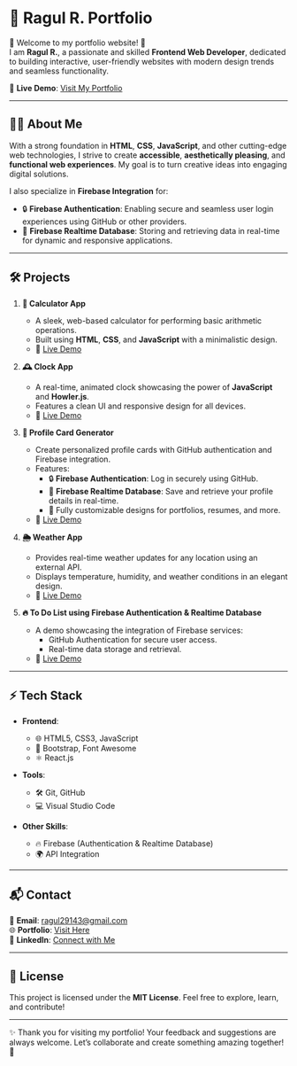 # 💼 Ragul R. Portfolio  

🌟 Welcome to my portfolio website! 🌟  
I am **Ragul R.**, a passionate and skilled **Frontend Web Developer**, dedicated to building interactive, user-friendly websites with modern design trends and seamless functionality.  

🔗 **Live Demo**: [Visit My Portfolio](https://ragul32111.github.io/)  

---

## 🙋‍♂️ About Me  

With a strong foundation in **HTML**, **CSS**, **JavaScript**, and other cutting-edge web technologies, I strive to create **accessible**, **aesthetically pleasing**, and **functional web experiences**. My goal is to turn creative ideas into engaging digital solutions.  

I also specialize in **Firebase Integration** for:  
- 🔒 **Firebase Authentication**: Enabling secure and seamless user login experiences using GitHub or other providers.  
- 📂 **Firebase Realtime Database**: Storing and retrieving data in real-time for dynamic and responsive applications.  

---

## 🛠️ Projects  

1. **🧮 Calculator App**  
   - A sleek, web-based calculator for performing basic arithmetic operations.  
   - Built using **HTML**, **CSS**, and **JavaScript** with a minimalistic design.  
   - 🔗 [Live Demo](https://ragul32111.github.io/Full-stack/calculator/)  

2. **🕰️ Clock App**  
   - A real-time, animated clock showcasing the power of **JavaScript** and **Howler.js**.  
   - Features a clean UI and responsive design for all devices.  
   - 🔗 [Live Demo](https://ragul32111.github.io/Full-stack/clock/)  

3. **🎨 Profile Card Generator**  
   - Create personalized profile cards with GitHub authentication and Firebase integration.  
   - Features:  
     - 🔒 **Firebase Authentication**: Log in securely using GitHub.  
     - 📂 **Firebase Realtime Database**: Save and retrieve your profile details in real-time.  
     - 🎨 Fully customizable designs for portfolios, resumes, and more.  
   - 🔗 [Live Demo](https://ragul32111.github.io/Full-stack/profile-card-generator/)  

4. **🌦️ Weather App**  
   - Provides real-time weather updates for any location using an external API.  
   - Displays temperature, humidity, and weather conditions in an elegant design.  
   - 🔗 [Live Demo](https://ragul32111.github.io/Full-stack/weather/)  

5. **🔥 To Do List using Firebase Authentication & Realtime Database**  
   - A demo showcasing the integration of Firebase services:  
     - GitHub Authentication for secure user access.  
     - Real-time data storage and retrieval.  
   - 🔗 [Live Demo](https://ragul32111.github.io/Full-stack/firebase/)  

---

## ⚡ Tech Stack  

- **Frontend**:  
  - 🌐 HTML5, CSS3, JavaScript  
  - 🎨 Bootstrap, Font Awesome  
  - ⚛️ React.js  

- **Tools**:  
  - 🛠️ Git, GitHub  
  - 💻 Visual Studio Code  

- **Other Skills**:  
  - 🔥 Firebase (Authentication & Realtime Database)  
  - 🌍 API Integration  

---

## 📬 Contact  

📧 **Email**: [ragul29143@gmail.com](mailto:ragul29143@gmail.com)  
🌐 **Portfolio**: [Visit Here](https://ragul32111.github.io/)  
💼 **LinkedIn**: [Connect with Me](https://linkedin.com/in/ragul-r)  

---

## 📄 License  

This project is licensed under the **MIT License**. Feel free to explore, learn, and contribute!  

---

✨ Thank you for visiting my portfolio! Your feedback and suggestions are always welcome. Let’s collaborate and create something amazing together! 🚀  

